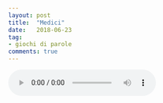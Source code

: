 ```yaml
---
layout: post
title:  "Medici"
date:   2018-06-23
tag:
- giochi di parole
comments: true
---
```


<audio src="/assets/2018-06-23/medici.mp3" controls preload></audio>
